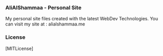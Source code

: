 ### AliAlShammaa - Personal Site

My personal site files created with the latest WebDev Technologies. You can visit my site at : alialshammaa.me

### License

[MITLicense]
